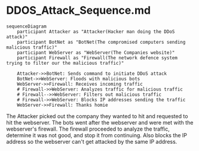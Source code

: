 # DDOS_Attack_Sequence.md
```mermaid
sequenceDiagram
    participant Attacker as "Attacker(Hacker man doing the DDoS attack)"
    participant BotNet as "BotNet(The compromised computers sending malicious traffic)"
    participant WebServer as "WebServer(The Companies website)"
    participant Firewall as "Firewall(The network defence system trying to filter our the malicious traffic)"

    Attacker->>BotNet: Sends command to initiate DDoS attack
    BotNet->>WebServer: Floods with malicious bots
    WebServer->>Firewall: Receives incoming traffic
    # Firewall->>WebServer: Analyzes traffic for malicious traffic
    # Firewall-->>WebServer: Filters out malicious traffic
    # Firewall->>WebServer: Blocks IP addresses sending the traffic
    WebServer->>Firewall: Thanks homie 
 ```

The Attacker picked out the company they wanted to hit and requested to hit the webserver. The bots went after the webserver and were met with the webserver's firewall. The firewall proceeded to analyze the traffic, determine it was not good, and stop it from continuing. Also blocks the IP address so the webserver can't get attacked by the same IP address. 
